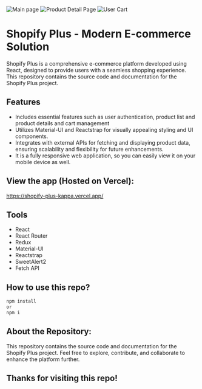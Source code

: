 ![Main page](https://github.com/Jupiter-Github/Shopify-Plus/assets/165056474/997489bc-893c-4fd7-ab5c-cf85e1e680a4)
![Product Detail Page](https://github.com/Jupiter-Github/Shopify-Plus/assets/165056474/31dbea03-cd93-4d98-957a-16f92ed87aa2)
![User Cart](https://github.com/Jupiter-Github/Shopify-Plus/assets/165056474/a610de99-689b-42ea-b785-0a1014561755)

# Shopify Plus - Modern E-commerce Solution
Shopify Plus is a comprehensive e-commerce platform developed using React, designed to provide users with a seamless shopping experience. This repository contains the source code and documentation for the Shopify Plus project.


## Features
- Includes essential features such as user authentication, product list  and  product details and cart management 
- Utilizes Material-UI and Reactstrap for visually appealing styling and UI components.
-  Integrates with external APIs for fetching and displaying product data, ensuring scalability and flexibility for future enhancements.
- It is a fully responsive web application, so you can easily view it on your mobile device as well.


## View the app (Hosted on Vercel):
 https://shopify-plus-kappa.vercel.app/

## Tools
- React
- React Router
- Redux
- Material-UI
- Reactstrap
- SweetAlert2
- Fetch API
## How to use this repo?
```bash
npm install
or
npm i
```
    
## About the Repository:
This repository contains the source code and documentation for the Shopify Plus project. Feel free to explore, contribute, and collaborate to enhance the platform further.
## Thanks for visiting this repo!
